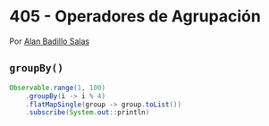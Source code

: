 # 405 - Operadores de Agrupación

Por [Alan Badillo Salas](https://www.nomadacode.com)

## `groupBy()`

```java
Observable.range(1, 100)
    .groupBy(i -> i % 4)
    .flatMapSingle(group -> group.toList())
    .subscribe(System.out::println)
```
